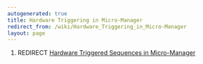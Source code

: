 ```yaml
---
autogenerated: true
title: Hardware Triggering in Micro-Manager
redirect_from: /wiki/Hardware_Triggering_in_Micro-Manager
layout: page
---
```


1.  REDIRECT [Hardware Triggered Sequences in
    Micro-Manager](Hardware_Triggered_Sequences_in_Micro-Manager "wikilink")

